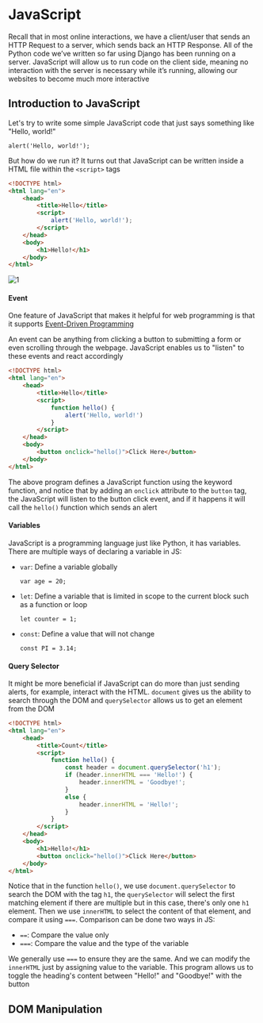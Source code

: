 # JavaScript

Recall that in most online interactions, we have a client/user that sends an HTTP Request to a server, which sends back an HTTP Response. All of the Python code we’ve written so far using Django has been running on a server. JavaScript will allow us to run code on the client side, meaning no interaction with the server is necessary while it’s running, allowing our websites to become much more interactive

## Introduction to JavaScript

Let's try to write some simple JavaScript code that just says something like "Hello, world!"

`alert('Hello, world!');`

But how do we run it? It turns out that JavaScript can be written inside a HTML file within the `<script>` tags

```HTML
<!DOCTYPE html>
<html lang="en">
    <head>
        <title>Hello</title>
        <script>
            alert('Hello, world!');
        </script>
    </head>
    <body>
        <h1>Hello!</h1>
    </body>
</html>
```

![1](https://user-images.githubusercontent.com/99038613/180077458-dfe1a841-4d4c-44af-92e6-e55eadd4ecc4.jpg)

#### Event

One feature of JavaScript that makes it helpful for web programming is that it supports [Event-Driven Programming](https://medium.com/@vsvaibhav2016/introduction-to-event-driven-programming-28161b79c223)

An event can be anything from clicking a button to submitting a form or even scrolling through the webpage. JavaScript enables us to "listen" to these events and react accordingly

```HTML
<!DOCTYPE html>
<html lang="en">
    <head>
        <title>Hello</title>
        <script>
            function hello() {
                alert('Hello, world!')
            }
        </script>
    </head>
    <body>
        <button onclick="hello()">Click Here</button>
    </body>
</html>
```

The above program defines a JavaScript function using the keyword function, and notice that by adding an `onclick` attribute to the `button` tag, the JavaScript will listen to the button click event, and if it happens it will call the `hello()` function which sends an alert

#### Variables

JavaScript is a programming language just like Python, it has variables. There are multiple ways of declaring a variable in JS:

- `var`: Define a variable globally

  `var age = 20;`

- `let`: Define a variable that is limited in scope to the current block such as a function or loop

  `let counter = 1;`

- `const`: Define a value that will not change

  `const PI = 3.14;`

#### Query Selector

It might be more beneficial if JavaScript can do more than just sending alerts, for example, interact with the HTML. `document` gives us the ability to search through the DOM and `querySelector` allows us to get an element from the DOM

```HTML
<!DOCTYPE html>
<html lang="en">
    <head>
        <title>Count</title>
        <script>
            function hello() {
                const header = document.querySelector('h1');
                if (header.innerHTML === 'Hello!') {
                    header.innerHTML = 'Goodbye!';
                }
                else {
                    header.innerHTML = 'Hello!';
                }
            }
        </script>
    </head>
    <body>
        <h1>Hello!</h1>
        <button onclick="hello()">Click Here</button>
    </body>
</html>
```

Notice that in the function `hello()`, we use `document.querySelector` to search the DOM with the tag `h1`, the `querySelector` will select the first matching element if there are multiple but in this case, there's only one `h1` element. Then we use `innerHTML` to select the content of that element, and compare it using `===`. Comparison can be done two ways in JS:

- `==`: Compare the value only
- `===`: Compare the value and the type of the variable

We generally use `===` to ensure they are the same. And we can modify the `innerHTML` just by assigning value to the variable. This program allows us to toggle the heading's content between "Hello!" and "Goodbye!" with the button

## DOM Manipulation
